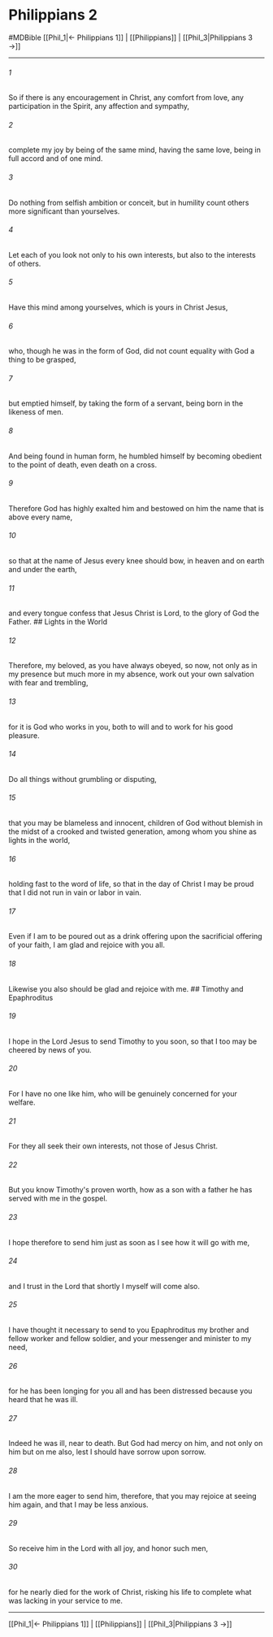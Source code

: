 # Philippians 2
#MDBible
[[Phil_1|← Philippians 1]] | [[Philippians]] | [[Phil_3|Philippians 3 →]]

***

###### 1 

So if there is any encouragement in Christ, any comfort from love, any participation in the Spirit, any affection and sympathy, 

###### 2 

complete my joy by being of the same mind, having the same love, being in full accord and of one mind. 

###### 3 

Do nothing from selfish ambition or conceit, but in humility count others more significant than yourselves. 

###### 4 

Let each of you look not only to his own interests, but also to the interests of others. 

###### 5 

Have this mind among yourselves, which is yours in Christ Jesus, 

###### 6 

who, though he was in the form of God, did not count equality with God a thing to be grasped, 

###### 7 

but emptied himself, by taking the form of a servant, being born in the likeness of men. 

###### 8 

And being found in human form, he humbled himself by becoming obedient to the point of death, even death on a cross. 

###### 9 

Therefore God has highly exalted him and bestowed on him the name that is above every name, 

###### 10 

so that at the name of Jesus every knee should bow, in heaven and on earth and under the earth, 

###### 11 

and every tongue confess that Jesus Christ is Lord, to the glory of God the Father. ## Lights in the World 

###### 12 

Therefore, my beloved, as you have always obeyed, so now, not only as in my presence but much more in my absence, work out your own salvation with fear and trembling, 

###### 13 

for it is God who works in you, both to will and to work for his good pleasure. 

###### 14 

Do all things without grumbling or disputing, 

###### 15 

that you may be blameless and innocent, children of God without blemish in the midst of a crooked and twisted generation, among whom you shine as lights in the world, 

###### 16 

holding fast to the word of life, so that in the day of Christ I may be proud that I did not run in vain or labor in vain. 

###### 17 

Even if I am to be poured out as a drink offering upon the sacrificial offering of your faith, I am glad and rejoice with you all. 

###### 18 

Likewise you also should be glad and rejoice with me. ## Timothy and Epaphroditus 

###### 19 

I hope in the Lord Jesus to send Timothy to you soon, so that I too may be cheered by news of you. 

###### 20 

For I have no one like him, who will be genuinely concerned for your welfare. 

###### 21 

For they all seek their own interests, not those of Jesus Christ. 

###### 22 

But you know Timothy's proven worth, how as a son with a father he has served with me in the gospel. 

###### 23 

I hope therefore to send him just as soon as I see how it will go with me, 

###### 24 

and I trust in the Lord that shortly I myself will come also. 

###### 25 

I have thought it necessary to send to you Epaphroditus my brother and fellow worker and fellow soldier, and your messenger and minister to my need, 

###### 26 

for he has been longing for you all and has been distressed because you heard that he was ill. 

###### 27 

Indeed he was ill, near to death. But God had mercy on him, and not only on him but on me also, lest I should have sorrow upon sorrow. 

###### 28 

I am the more eager to send him, therefore, that you may rejoice at seeing him again, and that I may be less anxious. 

###### 29 

So receive him in the Lord with all joy, and honor such men, 

###### 30 

for he nearly died for the work of Christ, risking his life to complete what was lacking in your service to me. 

***

[[Phil_1|← Philippians 1]] | [[Philippians]] | [[Phil_3|Philippians 3 →]]
